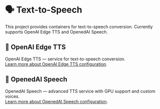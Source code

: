 # 🗣️ Text-to-Speech

This project provides containers for text-to-speech conversion. Currently supports OpenAI Edge TTS and OpenedAI Speech.

## 🎤 OpenAI Edge TTS

OpenAI Edge TTS — service for text-to-speech conversion.  
[Learn more about OpenAI Edge TTS configuration](openai-edge-tts/README.md).

## 🎵 OpenedAI Speech

OpenedAI Speech — advanced TTS service with GPU support and custom voices.  
[Learn more about OpenedAI Speech configuration](openedai-speech/README.md).

